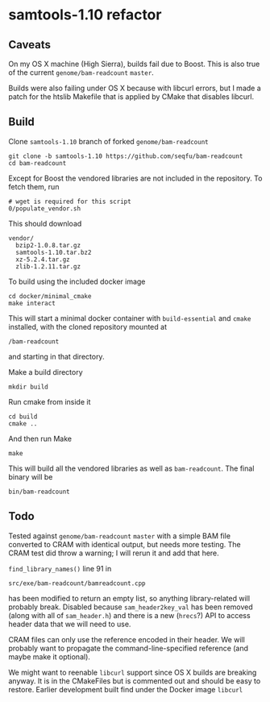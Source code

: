 samtools-1.10 refactor
======================


Caveats
-------

On my OS X machine (High Sierra), builds fail due to Boost. This is also
true of the current `genome/bam-readcount` `master`.

Builds were also failing under OS X because with libcurl errors, but I
made a patch for the htslib Makefile that is applied by CMake that
disables libcurl.


Build
-----

Clone `samtools-1.10` branch of forked `genome/bam-readcount`

    git clone -b samtools-1.10 https://github.com/seqfu/bam-readcount
    cd bam-readcount

Except for Boost the vendored libraries are not included in the
repository. To fetch them, run 

    # wget is required for this script
    0/populate_vendor.sh

This should download

    vendor/
      bzip2-1.0.8.tar.gz
      samtools-1.10.tar.bz2
      xz-5.2.4.tar.gz
      zlib-1.2.11.tar.gz

To build using the included docker image

    cd docker/minimal_cmake
    make interact

This will start a minimal docker container with `build-essential` and
`cmake` installed, with the cloned repository mounted at 

    /bam-readcount

and starting in that directory. 

Make a build directory

    mkdir build

Run cmake from inside it

    cd build
    cmake ..

And then run Make

    make 

This will build all the vendored libraries as well as `bam-readcount`.
The final binary will be

    bin/bam-readcount


Todo
----

Tested against `genome/bam-readcount` `master` with a simple BAM file 
converted to CRAM with identical output, but needs more testing. The
CRAM test did throw a warning; I will rerun it and add that here.

`find_library_names()` line 91 in 

    src/exe/bam-readcount/bamreadcount.cpp

has been modified to return an empty list, so anything library-related will
probably break. Disabled because `sam_header2key_val` has been removed (along
with all of `sam_header.h`) and there is a new (`hrecs`?) API to access header
data that we will need to use.

CRAM files can only use the reference encoded in their header. We will 
probably want to propagate the command-line-specified reference (and maybe 
make it optional).

We might want to reenable `libcurl` support since OS X builds are
breaking anyway. It is in the CMakeFiles but is commented out and should
be easy to restore. Earlier development built find under the Docker
image `libcurl`



